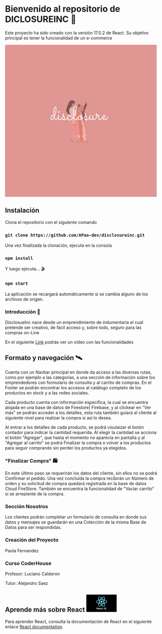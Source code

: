 
# Bienvenido al repositorio de DICLOSUREINC 💫

Este proyecto ha sido creado con la versión 17.0.2 de React. 
Su objetivo  principal es tener la funcionalidad de un e-commerce

<img src="src/assets/img/disclosure.jpeg" width="500">


## Instalación

Clona el repositorio con el siguiente comando

### `git clone https://github.com/APao-dev/disclosureinc.git`

Una vez finalizada la clonación, ejecuta en la consola

### `npm install`

Y luego ejecuta... 🎬

### `npm start`

La aplicación se recargará automáticamente si se cambia alguno de los archivos de origen.

### Introducción 📌

DisclosueInc nace desde un emprendimiento de indumentaria el cual pretende ser creativo, 
de fácil acceso y, sobre todo, seguro para las compras on-Line 

En el siguiente [Link](https://www.youtube.com/watch?v=LRFB8Bn9zAg) podrás ver un video con las funcionalidades
## Formato y navegación 🛰

Cuenta con un Navbar principal en donde da acceso a las diversas rutas, 
como por ejemplo a las categorías, a una sección de información sobre los emprendedores con formulario de consulta y al carrito de compras. En el Footer se podrán encontrar los accesos al catálogo completo de los productos en stock y a las redes sociales. 

Cada producto cuenta con información específica, la cual se encuentra alojada en una base de datos de Firestore| Firebase, y al clickear en "Ver más" se podrán acceder a los detalles, esta ruta también guiará al cliente al siguiente nivel para realizar la compra si así lo desea.

Al entrar a los detalles de cada producto, se podrá visulaizar el botón contador para indicar la cantidad requerida. Al elegir la cantidad se acciona el botón "Agregar", que hasta el momento no aparecía en pantalla y al "Agregar al carrito" se podrá Finalizar la compra o volver a los productos para seguir comprando sin perder los productos ya elegidos. 

### "Finalizar Compra" 🛍

En este último paso se requerirán los datos del cliente, sin ellos no se podrá Confirmar el pedido. Una vez concluída la compra recibirán un Número de orden y su solicitud de compra quedará registrada en la base de datos Cloud FireStore. También se encuentra la funcionalidad de "Vaciar carrito" si se arrepiente de la compra.

### Sección Nosotros

Los clientes podrán completar un formulario de consulta en donde sus datos y mensajes se guardarán en una Colección de la misma Base de Datos para ser respondidas.

### Creación del Proyecto

Paola Fernandez 

### Curso CoderHouse

Profesor: Luciano Calderon

Tutor: Alejandro Saez 

## Aprende más sobre React   <img src="src/assets/img/react.png" width="100">

Para aprender React, consulta la documentación de React en el siguiente enlace [React documentation](https://reactjs.org/).

